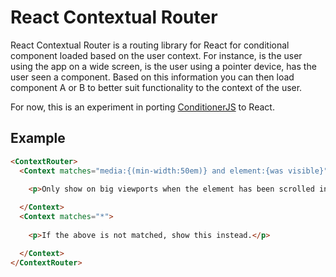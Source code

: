 # React Contextual Router

React Contextual Router is a routing library for React for conditional component loaded based on the user context. For instance, is the user using the app on a wide screen, is the user using a pointer device, has the user seen a component. Based on this information you can then load component A or B to better suit functionality to the context of the user.

For now, this is an experiment in porting [ConditionerJS](http://conditionerjs.com) to React.


## Example

```html
<ContextRouter>
  <Context matches="media:{(min-width:50em)} and element:{was visible}">
    
    <p>Only show on big viewports when the element has been scrolled into view.</p>

  </Context>
  <Context matches="*">
    
    <p>If the above is not matched, show this instead.</p>

  </Context>
</ContextRouter>
```